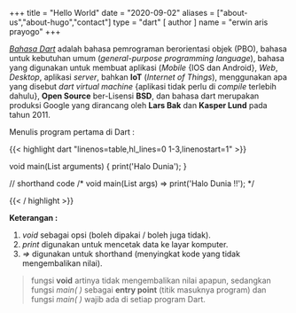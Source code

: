 +++
title = "Hello World"
date = "2020-09-02"
aliases = ["about-us","about-hugo","contact"]
type = "dart"
[ author ]
  name = "erwin aris prayogo"
+++

 [_Bahasa Dart_](https://dart.dev/) adalah bahasa pemrograman berorientasi objek (PBO), bahasa untuk kebutuhan umum (_general-purpose programming language_), bahasa yang digunakan untuk membuat aplikasi (_Mobile_ {IOS dan Android}, _Web_, _Desktop_, aplikasi _server_, bahkan **IoT** (_Internet of Things_), menggunakan apa yang disebut _dart virtual machine_ {aplikasi tidak perlu di _compile_ terlebih dahulu}, **Open Source** ber-Lisensi **BSD**, dan bahasa dart merupakan produksi Google yang dirancang oleh **Lars Bak** dan **Kasper Lund** pada tahun 2011.

Menulis program pertama di Dart : 

{{< highlight dart "linenos=table,hl_lines=0 1-3,linenostart=1" >}}

void main(List<String> arguments) {
  print('Halo Dunia');
}

// shorthand code
/* void main(List<String> args) => print('Halo Dunia !!'); */

{{< / highlight >}}

**Keterangan :** 
1. _void_ sebagai opsi (boleh dipakai / boleh juga tidak).
2. _print_ digunakan untuk mencetak data ke layar komputer.
3. _=>_ digunakan untuk shorthand (menyingkat kode yang tidak mengembalikan nilai).

> fungsi **void** artinya tidak mengembalikan nilai apapun, sedangkan fungsi _main( )_ sebagai **entry point** (titik masuknya program) dan fungsi _main( )_ wajib ada di setiap program Dart.
